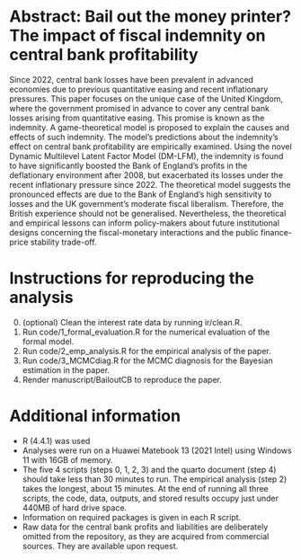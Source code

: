# Abstract: Bail out the money printer? The impact of fiscal indemnity on central bank profitability

Since 2022, central bank losses have been prevalent in advanced economies due to previous quantitative easing and recent inflationary pressures. This paper focuses on the unique case of the United Kingdom, where the government promised in advance to cover any central bank losses arising from quantitative easing. This promise is known as the indemnity. A game-theoretical model is proposed to explain the causes and effects of such indemnity. The model’s predictions about the indemnity’s effect on central bank profitability are empirically examined. Using the novel Dynamic Multilevel Latent Factor Model (DM-LFM), the indemnity is found to have significantly boosted the Bank of England’s profits in the deflationary environment after 2008, but exacerbated its losses under the recent inflationary pressure since 2022. The theoretical model suggests the pronounced effects are due to the Bank of England’s high sensitivity to losses and the UK government’s moderate fiscal liberalism. Therefore, the British experience should not be generalised. Nevertheless, the theoretical and empirical lessons can inform policy-makers about future institutional designs concerning the fiscal-monetary interactions and the public finance-price stability trade-off.

# Instructions for reproducing the analysis
0. (optional) Clean the interest rate data by running ir/clean.R.
1. Run code/1_formal_evaluation.R for the numerical evaluation of the formal model.
2. Run code/2_emp_analysis.R for the empirical analysis of the paper.
3. Run code/3_MCMCdiag.R for the MCMC diagnosis for the Bayesian estimation in the paper.
4. Render manuscript/BailoutCB to reproduce the paper.

# Additional information
 - R (4.4.1) was used
 - Analyses were run on a Huawei Matebook 13 (2021 Intel) using Windows 11 with 16GB of memory.
 - The five 4 scripts (steps 0, 1, 2, 3) and the quarto document (step 4) should take less than 30 minutes to run. The empirical analysis (step 2) takes the longest, about 15 minutes. At the end of running all three scripts, the code, data, outputs, and stored results occupy just under 440MB of hard drive space.
 - Information on required packages is given in each R script.
 - Raw data for the central bank profits and liabilities are deliberately omitted from the repository, as they are acquired from commercial sources. They are available upon request.
